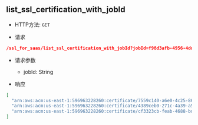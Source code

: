 ## list_ssl_certification_with_jobId

- HTTP方法: `GET`

- 请求
```json
/ssl_for_saas/list_ssl_certification_with_jobId?jobId=f98d3afb-4956-4ddc-b227-88c7a1f2384c
```

- 请求参数
    - jobId: String

- 响应
```json
[
  "arn:aws:acm:us-east-1:596963228260:certificate/7559c140-a6e0-4c25-8605-c6525561471e",
  "arn:aws:acm:us-east-1:596963228260:certificate/4389ceb0-271c-4a39-a59d-3ddf65705b68",
  "arn:aws:acm:us-east-1:596963228260:certificate/cf3323cb-feab-4688-bdfa-412de32beaf4"
]
```